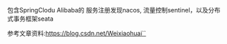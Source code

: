 

包含SpringClodu Alibaba的 服务注册发现nacos, 流量控制sentinel，以及分布式事务框架seata

参考文章资料:https://blog.csdn.net/Weixiaohuai``
